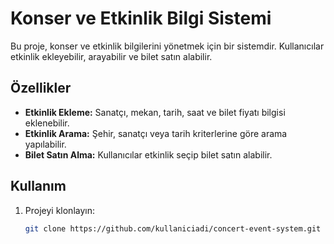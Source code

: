 # Konser ve Etkinlik Bilgi Sistemi

Bu proje, konser ve etkinlik bilgilerini yönetmek için bir sistemdir. Kullanıcılar etkinlik ekleyebilir, arayabilir ve bilet satın alabilir.

## Özellikler
- **Etkinlik Ekleme:** Sanatçı, mekan, tarih, saat ve bilet fiyatı bilgisi eklenebilir.
- **Etkinlik Arama:** Şehir, sanatçı veya tarih kriterlerine göre arama yapılabilir.
- **Bilet Satın Alma:** Kullanıcılar etkinlik seçip bilet satın alabilir.

## Kullanım
1. Projeyi klonlayın:
   ```bash
   git clone https://github.com/kullaniciadi/concert-event-system.git
